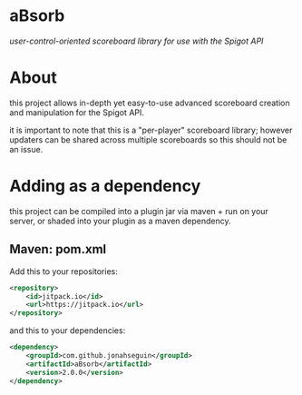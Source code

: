 # aBsorb
*user-control-oriented scoreboard library for use with the Spigot API*

# About
this project allows in-depth yet easy-to-use advanced scoreboard creation and manipulation for the Spigot API.

it is important to note that this is a "per-player" scoreboard library;  however updaters can be shared across multiple scoreboards
so this should not be an issue.


# Adding as a dependency
this project can be compiled into a plugin jar via maven + run on your server, or shaded into your plugin as a maven dependency.


## Maven: pom.xml
Add this to your repositories:
```xml
<repository>
    <id>jitpack.io</id>
    <url>https://jitpack.io</url>
</repository>
```
and this to your dependencies:
```xml
<dependency>
    <groupId>com.github.jonahseguin</groupId>
    <artifactId>aBsorb</artifactId>
    <version>2.0.0</version>
</dependency>
```
